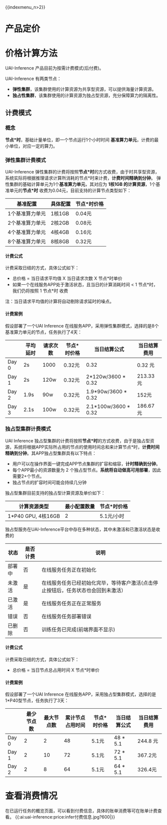 {{indexmenu_n>2}}

# 产品定价

# 价格计算方法
UAI-Inference 产品目前为按需计费模式(后付费)。

UAI-Inference 有两类节点：
  * **弹性集群**，该集群使用的计算资源为共享型资源，可以提供海量计算资源。
  * **独占性集群**，该集群使用的计算资源为独占型资源，充分保障算力的隔离性。

## 计费模式
### 概念
**节点\*时**，基础计量单位，即一个节点运行1个小时时间
**基准算力单元**，计费的最小单位，对应一定的算力。

### 弹性集群计费模式
UAI-Inference 弹性集群的计费将按照**节点\*时**的方式收费，由于时共享型资源，系统实际将根据推理请求计算所消耗的节点\*时来计费，**计费时间精确到分钟**。
弹性集群的基础计算单元为1个**基准算力单元**，其对应为 **1核1GB 的计算资源**，1个基准单元的**节点\*时** 收费为0.04元，目前支持的计算节点类型如下：

| 基准配置        | 具体配置 | 节点\*时价格 |
| --------------- | -------- | ------------ |
| 1个基准算力单元 | 1核1GB   | 0.04元       |
| 2个基准算力单元 | 2核2GB   | 0.08元       |
| 4个基准算力单元 | 4核4GB   | 0.16元       |
| 8个基准算力单元 | 8核8GB   | 0.32元       |

#### 计费公式
计费采取日结的方式，具体公式如下：

  - 总价格 = 当日请求平均值 X 当日请求次数 X 节点\*时单价
  - 如果一个在线服务APP处于激活状态，且当日的计算消耗时间 < 1 节点\*时，我们仍将按照 1 节点\*时 收费

注：当日请求平均值的计算将自动剔除请求延时的噪点。

#### 计费案例
假设部署了一个UAI Inference 在线服务APP，采用弹性集群模式，选择的是8个基准算力单元的节点，任务执行了4天：

|       | 平均延时 | 请求次数 | 节点\*时价格 | 当日结算公式           | 当日结算费用 |
| ----- | -------- | -------- | ------------ | ---------------------- | ------------ |
| Day 0 | 2s       | 1000     | 0.32元       | 0.32                   | 0.32 元      |
| Day 1 | 2s       | 120w     | 0.32元       | 2\*120w/3600 \* 0.32   | 213.33元     |
| Day 2 | 1.9s     | 90w      | 0.32元       | 1.9\*90w/3600 \* 0.32  | 152元        |
| Day 3 | 2.1s     | 100w     | 0.32元       | 2.1\*100w/3600 \* 0.32 | 186.67元     |

### 独占型集群计费模式
UAI Inference 独占型集群的计费将按照**节点\*时**的方式收费，由于是独占型资源，系统将根据APP实际所占用的节点的使用时间总和来计算节点\*时，**计费时间精确到分钟**。其APP独占型集群具有以下特点：

  * 用户可以在操作界面一键完成APP节点集群的扩容和缩容，**计时精确到分钟**。
  * 每个APP最小的资源数量为 2 个独占型节点。**系统将自动做高可用部署**，因此需要2+个节点。
  * 独占节点的扩容时间可能会持续几分钟

独占型集群目前支持的独占型计算资源及单价如下：

| 计算资源类型        | 最小配置数量 | 节点\*时价格 |
| ------------------- | ------------ | ------------ |
| 1\*P40 GPU, 4核16GB | 2            | 5.1元/小时   |

独占型服务在UAI-Inference平台中存在多种状态，其中未激活和已激活状态是收费的

| 状态   | 是否计费 | 说明                                                         |
| ------ | -------- | ------------------------------------------------------------ |
| 部署中 | 否       | 在线服务任务正在初始化                                       |
| 未激活 | 是       | 在线服务任务已经初始化完毕，等待客户激活(点击停止按钮后，任务状态也会回到未激活） |
| 已激活 | 是       | 在线服务任务正在正常服务                                     |
| 错误   | 否       | 在线服务任务部署错误                                         |
| 已删除 | 否       | 训练任务已完成(前端界面不显示)                               |

#### 计费公式
计费采取日结的方式，具体公式如下：

 - 总价格 = 当日节点总占用时间 X 节点\*时单价

#### 计费案例
假设部署了一个UAI Inference 在线服务APP，采用独占型集群模式，选择的是1\*P40型节点，任务执行了3天：

|       | 最少节点数 | 最大节点数 | 累计节点占用时间 | 节点\*时价格 | 当日结算公式 | 当日结算费用 |
| ----- | ---------- | ---------- | ---------------- | ------------ | ------------ | ------------ |
| Day 0 | 2          | 2          | 48               | 5.1元        | 48 * 5.1     | 244.8 元     |
| Day 1 | 2          | 10         | 72               | 5.1元        | 72 * 5.1     | 367.2元      |
| Day 2 | 2          | 8          | 64               | 5.1元        | 64 * 5.1     | 326.4元      |

# 查看消费情况

在已运行任务的概览页面，可以看到付费信息，具体的账单消费等可在账单计费查看。
{{:ai:uai-inference:price:infer付费信息.jpg?600|}}